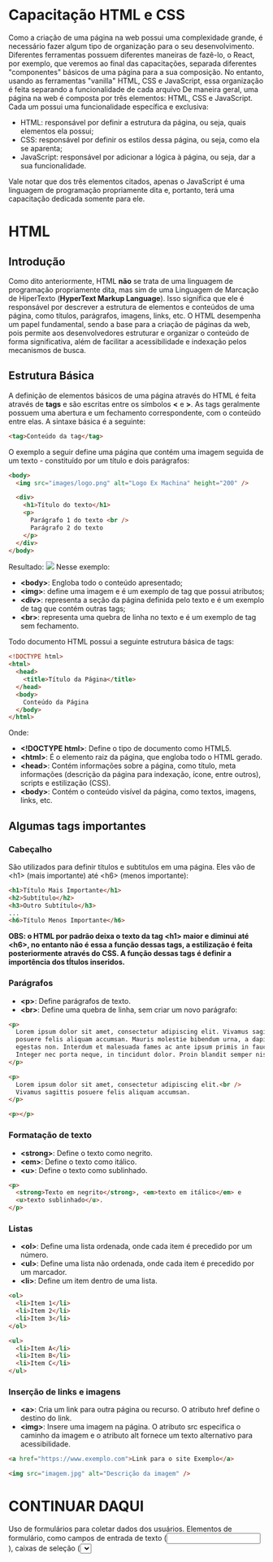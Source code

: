 # Capacitação HTML e CSS

Como a criação de uma página na web possui uma complexidade grande, é necessário fazer algum tipo de organização para o seu desenvolvimento. Diferentes ferramentas possuem diferentes maneiras de fazê-lo, o React, por exemplo, que veremos ao final das capacitações, separada diferentes "componentes" básicos de uma página para a sua composição. No entanto, usando as ferramentas "vanilla" HTML, CSS e JavaScript, essa organização é feita separando a funcionalidade de cada arquivo
De maneira geral, uma página na web é composta por três elementos: HTML, CSS e JavaScript. Cada um possui uma funcionalidade específica e exclusiva:

- HTML: responsável por definir a estrutura da página, ou seja, quais elementos ela possui;
- CSS: responsável por definir os estilos dessa página, ou seja, como ela se aparenta;
- JavaScript: responsável por adicionar a lógica à página, ou seja, dar a sua funcionalidade.

Vale notar que dos três elementos citados, apenas o JavaScript é uma linguagem de programação propriamente dita e, portanto, terá uma capacitação dedicada somente para ele.

# HTML

## Introdução

Como dito anteriormente, HTML **não** se trata de uma linguagem de programação propriamente dita, mas sim de uma Linguagem de Marcação de HiperTexto (**HyperText Markup Language**). Isso significa que ele é responsável por descrever a estrutura de elementos e conteúdos de uma página, como títulos, parágrafos, imagens, links, etc. O HTML desempenha um papel fundamental, sendo a base para a criação de páginas da web, pois permite aos desenvolvedores estruturar e organizar o conteúdo de forma significativa, além de facilitar a acessibilidade e indexação pelos mecanismos de busca.

## Estrutura Básica

A definição de elementos básicos de uma página através do HTML é feita através de **tags** e são escritas entre os símbolos **<** e **>**. As tags geralmente possuem uma abertura e um fechamento correspondente, com o conteúdo entre elas. A sintaxe básica é a seguinte:

```html
<tag>Conteúdo da tag</tag>
```

O exemplo a seguir define uma página que contém uma imagem seguida de um texto - constituído por um título e dois parágrafos:

```html
<body>
  <img src="images/logo.png" alt="Logo Ex Machina" height="200" />

  <div>
    <h1>Título do texto</h1>
    <p>
      Parágrafo 1 do texto <br />
      Parágrafo 2 do texto
    </p>
  </div>
</body>
```

Resultado:
<img src=”./images/exemplo1.png”>
Nesse exemplo:

- **\<body\>**: Engloba todo o conteúdo apresentado;
- **\<img\>**: define uma imagem e é um exemplo de tag que possui atributos;
- **\<div\>**: representa a seção da página definida pelo texto e é um exemplo de tag que contém outras tags;
- **\<br\>**: representa uma quebra de linha no texto e é um exemplo de tag sem fechamento.

Todo documento HTML possui a seguinte estrutura básica de tags:

```html
<!DOCTYPE html>
<html>
  <head>
    <title>Título da Página</title>
  </head>
  <body>
    Conteúdo da Página
  </body>
</html>
```

Onde:

- **\<!DOCTYPE html\>**: Define o tipo de documento como HTML5.
- **\<html\>**: É o elemento raiz da página, que engloba todo o HTML gerado.
- **\<head\>**: Contém informações sobre a página, como título, meta informações (descrição da página para indexação, ícone, entre outros), scripts e estilização (CSS).
- **\<body\>**: Contém o conteúdo visível da página, como textos, imagens, links, etc.

## Algumas tags importantes

### Cabeçalho

São utilizados para definir títulos e subtitulos em uma página. Eles vão de \<h1\> (mais importante) até \<h6\> (menos importante):

```html
<h1>Título Mais Importante</h1>
<h2>Subtítulo</h2>
<h3>Outro Subtítulo</h3>
...
<h6>Título Menos Importante</h6>
```

**OBS: o HTML por padrão deixa o texto da tag \<h1\> maior e diminui até \<h6\>, no entanto não é essa a função dessas tags, a estilização é feita posteriormente através do CSS. A função dessas tags é definir a importência dos tÍtulos inseridos.**

### Parágrafos

- **\<p\>**: Define parágrafos de texto.
- **\<br\>**: Define uma quebra de linha, sem criar um novo parágrafo:

```html
<p>
  Lorem ipsum dolor sit amet, consectetur adipiscing elit. Vivamus sagittis
  posuere felis aliquam accumsan. Mauris molestie bibendum urna, a dapibus justo
  egestas non. Interdum et malesuada fames ac ante ipsum primis in faucibus.
  Integer nec porta neque, in tincidunt dolor. Proin blandit semper nisl.
</p>

<p>
  Lorem ipsum dolor sit amet, consectetur adipiscing elit.<br />
  Vivamus sagittis posuere felis aliquam accumsan.
</p>

<p></p>
```

### Formatação de texto

- **\<strong\>**: Define o texto como negrito.
- **\<em\>**: Define o texto como itálico.
- **\<u\>**: Define o texto como sublinhado.

```html
<p>
  <strong>Texto em negrito</strong>, <em>texto em itálico</em> e
  <u>texto sublinhado</u>.
</p>
```

### Listas

- **\<ol\>**: Define uma lista ordenada, onde cada item é precedido por um número.
- **\<ul\>**: Define uma lista não ordenada, onde cada item é precedido por um marcador.
- **\<li\>**: Define um item dentro de uma lista.

```html
<ol>
  <li>Item 1</li>
  <li>Item 2</li>
  <li>Item 3</li>
</ol>

<ul>
  <li>Item A</li>
  <li>Item B</li>
  <li>Item C</li>
</ul>
```

### Inserção de links e imagens

- **\<a\>**: Cria um link para outra página ou recurso. O atributo href define o destino do link.
- **\<img\>**: Insere uma imagem na página. O atributo src especifica o caminho da imagem e o atributo alt fornece um texto alternativo para acessibilidade.

```html
<a href="https://www.exemplo.com">Link para o site Exemplo</a>

<img src="imagem.jpg" alt="Descrição da imagem" />
```

# CONTINUAR DAQUI

Uso de formulários para coletar dados dos usuários.
Elementos de formulário, como campos de entrada de texto (<input>), caixas de seleção (<select>), botões (<button>), etc.
Atributos de validação e controle de formulário.
Estruturação de página:

Uso de elementos semânticos, como <header>, <nav>, <main>, <section>, <article>, <aside>, <footer>, etc.
Criação de menus de navegação.
Manipulação de links e URLs:

Uso de URLs absolutas e relativas.
Links internos e externos.
Uso de âncoras (<a>) para navegação interna.
Meta informações:

Inclusão de metatags para otimização de mecanismos de busca (SEO).
Definição de metatags para a exibição de título, descrição e ícones da página.

Esses são os conceitos básicos sobre HTML e alguns exemplos de uso das tags mencionadas. HTML oferece uma ampla variedade de tags e recursos para criar conteúdo e estruturar páginas web. É importante explorar e praticar para se familiarizar com as possibilidades que essa linguagem oferece.

### Principais usos para React

ESCREVER

# CSS

## Introdução

Assim como HTML, CSS **não** se trata de uma linguagem de programação, mas sim de uma linguagem de estilização, ou uma Foha de Estilos em Cascata (**Cascading Style Sheets**). Isso significa que ele é responsável por definir a aparência e o layout de uma página da web, através de propriedades dos elementos HTML como cor, tamanho, fonte, margens, posicionamento, etc. O CSS é fundamental para o design e a apresentação visual de uma página web, permitindo criar layouts atraentes, coesos e responsivos.

Um aspecto que pode ficar um pouco confuso com a nomenclatura é em relação à "cascata", mas isso simplesmente quer dizer que os estilos aplicados mais abaixo no arquivo terão prioridade para ser aplicados em relação aos de cima, caso seja a mesma propriedade a ser alterada.

A sintaxe básica do CSS consiste em regras que são aplicadas a elementos HTML. Cada regra é composta por um seletor e um bloco de declarações. O seletor especifica quais elementos HTML devem ser estilizados, e as declarações definem as propriedades de estilo que serão aplicadas a esses elementos. O CSS pode ser adicionado a uma página HTML de diferentes maneiras, incluindo o uso de estilos internos no próprio documento HTML, estilos embutidos diretamente nos elementos HTML ou por meio de folhas de estilo externas.

Os seletores CSS são usados para selecionar os elementos HTML aos quais se deseja aplicar estilos. Existem vários tipos de seletores:

Seletores de elementos: selecionam elementos com base em seus nomes de tag. Por exemplo, o seletor "p" seleciona todos os parágrafos na página.

Seletores de classes e IDs: permitem selecionar elementos com base em suas classes ou IDs atribuídos. Os seletores de classes começam com um ponto (.), seguido pelo nome da classe, enquanto os seletores de IDs começam com um hash (#), seguido pelo ID do elemento.

Seletores de atributos: selecionam elementos com base em um atributo específico. Por exemplo, o seletor "[type='text']" seleciona todos os elementos com o atributo "type" igual a "text".

Pseudo-classes: selecionam elementos em um estado específico ou em um contexto específico. Por exemplo, o seletor ":hover" seleciona um elemento quando o cursor do mouse está sobre ele.

O CSS oferece uma ampla variedade de propriedades de estilo para controlar a aparência dos elementos HTML. Alguns exemplos incluem:

Cores e fundos: é possível definir cores para texto e fundo usando valores hexadecimais, nomes de cores ou funções de gradiente. Também é possível usar imagens como fundo.

Tipografia: permite controlar a fonte, tamanho, estilo (negrito, itálico), espaçamento entre linhas e outros aspectos relacionados ao texto.

Margens, preenchimentos e bordas: são usadas para ajustar o espaçamento em torno dos elementos e definir estilos de borda.

Posicionamento: o CSS permite posicionar elementos de forma estática (fluxo normal do documento), relativa (em relação à sua posição normal), absoluta (em relação ao elemento pai) e fixa (em relação à janela do navegador).

Layouts: o CSS oferece recursos como Flexbox e Grid para criar layouts responsivos e controlar o posicionamento dos elementos em relação a seus contêineres.

Animações e transições: é possível criar efeitos de animação e transição suaves em elementos, permitindo que eles mudem gradualmente de uma aparência para outra.

O modelo de caixa é um conceito fundamental no CSS, que descreve como cada elemento é renderizado na página. Ele consiste em propriedades de dimensões (largura, altura), margens, preenchimentos e bordas, que afetam o espaço ocupado pelo elemento e sua aparência visual. O modelo de caixa pode ser ajustado usando a propriedade "box-sizing", que permite controlar se as dimensões incluem ou não as bordas e preenchimentos.

A responsividade no CSS refere-se à capacidade de uma página se adaptar a diferentes dispositivos e tamanhos de tela. As media queries são usadas para aplicar estilos diferentes com base nas características do dispositivo, como largura de tela. As unidades de medida responsivas, como porcentagem e "em", permitem que os elementos sejam dimensionados de acordo com o tamanho do contêiner ou do dispositivo.

O posicionamento e o layout no CSS são usados para controlar a posição e a disposição dos elementos na página. O posicionamento flutuante (float) permite que os elementos sejam deslocados para a esquerda ou direita de seu contêiner, enquanto o posicionamento flexível com flexbox oferece um modelo de layout mais poderoso e responsivo. O CSS Grid permite criar layouts de grade bidimensionais, facilitando a organização dos elementos em linhas e colunas.

A estilização avançada no CSS envolve o uso de pseudo-elementos e pseudo-classes. Os pseudo-elementos são usados para adicionar estilos a partes específicas de um elemento, como o primeiro parágrafo de um texto. As pseudo-classes são usadas para selecionar elementos em estados específicos, como o estado "hover" de um link.

Boas práticas de CSS incluem a organização de estilos em folhas de estilo externas, o uso de comentários e documentação para facilitar a manutenção do código, e a otimização de desempenho e carga de página, minimizando a quantidade de CSS e usando técnicas como a concatenação e minificação dos arquivos CSS.

Introdução ao CSS:

O que é CSS e sua importância no design e na apresentação de páginas web.
Sintaxe básica do CSS e sua relação com o HTML.
Seletores CSS:

Seletores de elementos, classes e IDs.
Seletores de atributos e pseudo-classes.
Aninhamento de seletores.
Propriedades de estilo:

Cores e fundos: definição de cores, uso de gradientes, imagens de fundo, etc.
Tipografia: controle de fontes, tamanhos, estilos, espaçamento entre linhas, etc.
Margens, preenchimentos e bordas: ajuste de espaçamento e estilo.
Posicionamento: posicionamento estático, relativo, absoluto e fixo.
Layouts: uso de flexbox e grid para criar layouts responsivos.
Animações e transições: criação de efeitos de animação e transição de elementos.
Box model:

Compreensão do conceito de modelo de caixa.
Propriedades de dimensões (largura, altura, margens, preenchimentos, bordas).
Ajuste do modelo de caixa usando box-sizing.
Responsividade:

Media queries: aplicação de estilos diferentes com base nas características do dispositivo.
Unidades de medida responsivas: uso de unidades relativas, como porcentagem e em.
Posicionamento e layout:

Posicionamento flutuante (float) e clear.
Posicionamento flexível com flexbox.
Layout de grade com CSS Grid.
Estilização avançada:

Uso de pseudo-elementos e pseudo-classes.

Estilização de formulários e elementos de interface.
Estilização de links e elementos de navegação.
Boas práticas:

Organização de estilos com folhas de estilo externas (<link>).
Comentários e documentação de código CSS.
Otimização de desempenho e carga de página.
